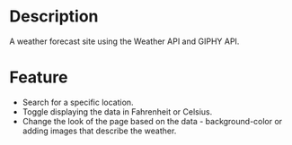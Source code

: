 # Description

A weather forecast site using the Weather API and GIPHY API.

# Feature

- Search for a specific location.
- Toggle displaying the data in Fahrenheit or Celsius.
- Change the look of the page based on the data - background-color or adding images that describe the weather.
